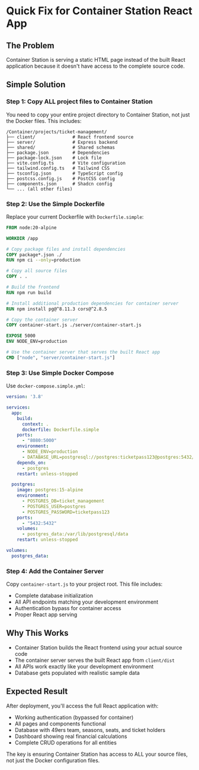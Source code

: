 # Quick Fix for Container Station React App

## The Problem
Container Station is serving a static HTML page instead of the built React application because it doesn't have access to the complete source code.

## Simple Solution

### Step 1: Copy ALL project files to Container Station
You need to copy your entire project directory to Container Station, not just the Docker files. This includes:

```
/Container/projects/ticket-management/
├── client/              # React frontend source
├── server/              # Express backend
├── shared/              # Shared schemas
├── package.json         # Dependencies
├── package-lock.json    # Lock file
├── vite.config.ts       # Vite configuration
├── tailwind.config.ts   # Tailwind CSS
├── tsconfig.json        # TypeScript config
├── postcss.config.js    # PostCSS config
├── components.json      # Shadcn config
└── ... (all other files)
```

### Step 2: Use the Simple Dockerfile
Replace your current Dockerfile with `Dockerfile.simple`:

```dockerfile
FROM node:20-alpine

WORKDIR /app

# Copy package files and install dependencies
COPY package*.json ./
RUN npm ci --only=production

# Copy all source files
COPY . .

# Build the frontend
RUN npm run build

# Install additional production dependencies for container server
RUN npm install pg@^8.11.3 cors@^2.8.5

# Copy the container server
COPY container-start.js ./server/container-start.js

EXPOSE 5000
ENV NODE_ENV=production

# Use the container server that serves the built React app
CMD ["node", "server/container-start.js"]
```

### Step 3: Use Simple Docker Compose
Use `docker-compose.simple.yml`:

```yaml
version: '3.8'

services:
  app:
    build:
      context: .
      dockerfile: Dockerfile.simple
    ports:
      - "8080:5000"
    environment:
      - NODE_ENV=production
      - DATABASE_URL=postgresql://postgres:ticketpass123@postgres:5432/ticket_management
    depends_on:
      - postgres
    restart: unless-stopped

  postgres:
    image: postgres:15-alpine
    environment:
      - POSTGRES_DB=ticket_management
      - POSTGRES_USER=postgres
      - POSTGRES_PASSWORD=ticketpass123
    ports:
      - "5432:5432"
    volumes:
      - postgres_data:/var/lib/postgresql/data
    restart: unless-stopped

volumes:
  postgres_data:
```

### Step 4: Add the Container Server
Copy `container-start.js` to your project root. This file includes:
- Complete database initialization
- All API endpoints matching your development environment
- Authentication bypass for container access
- Proper React app serving

## Why This Works
- Container Station builds the React frontend using your actual source code
- The container server serves the built React app from `client/dist`
- All APIs work exactly like your development environment
- Database gets populated with realistic sample data

## Expected Result
After deployment, you'll access the full React application with:
- Working authentication (bypassed for container)
- All pages and components functional
- Database with 49ers team, seasons, seats, and ticket holders
- Dashboard showing real financial calculations
- Complete CRUD operations for all entities

The key is ensuring Container Station has access to ALL your source files, not just the Docker configuration files.